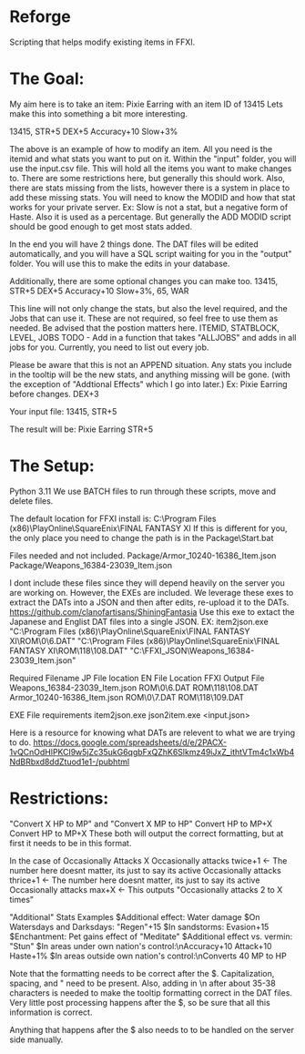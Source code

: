 # Reforge
Scripting that helps modify existing items in FFXI.

The Goal:
========================================================
My aim here is to take an item:
Pixie Earring with an item ID of 13415
Lets make this into something a bit more interesting.

13415, STR+5 DEX+5 Accuracy+10 Slow+3%

The above is an example of how to modify an item. All you need is the itemid and what stats you want to put on it.
Within the "input" folder, you will use the input.csv file. This will hold all the items you want to make changes to. 
There are some restrictions here, but generally this should work. Also, there are stats missing from the lists, however there is a 
system in place to add these missing stats. You will need to know the MODID and how that stat works for your private server.
Ex:
Slow is not a stat, but a negative form of Haste. Also it is used as a percentage. 
But generally the ADD MODID script should be good enough to get most stats added.

In the end you will have 2 things done. The DAT files will be edited automatically, and you will have a SQL script waiting for you
in the "output" folder. You will use this to make the edits in your database. 

Additionally, there are some optional changes you can make too. 
13415, STR+5 DEX+5 Accuracy+10 Slow+3%, 65, WAR

This line will not only change the stats, but also the level required, and the Jobs that can use it.
These are not required, so feel free to use them as needed. 
Be advised that the postion matters here. 
ITEMID, STATBLOCK, LEVEL, JOBS
TODO - Add in a function that takes "ALLJOBS" and adds in all jobs for you. Currently, you need to list out every job. 

Please be aware that this is not an APPEND situation. Any stats you include in the tooltip will be the new stats, and anything missing will be gone. 
(with the exception of "Addtional Effects" which I go into later.)
Ex:
Pixie Earring before changes.
DEX+3

Your input file:
13415, STR+5

The result will be:
Pixie Earring
STR+5

The Setup:
========================================================
Python 3.11
We use BATCH files to run through these scripts, move and delete files. 

The default location for FFXI install is:
C:\Program Files (x86)\PlayOnline\SquareEnix\FINAL FANTASY XI
If this is different for you, the only place you need to change the path is in the Package\Start.bat

Files needed and not included. 
Package/Armor_10240-16386_Item.json
Package/Weapons_16384-23039_Item.json

I dont include these files since they will depend heavily on the server you are working on. However, the EXEs are included.
We leverage these exes to extract the DATs into a JSON and then after edits, re-upload it to the DATs.
https://github.com/clanofartisans/ShiningFantasia
Use this exe to extact the Japanese and Englist DAT files into a single JSON.
EX:
item2json.exe "C:\Program Files (x86)\PlayOnline\SquareEnix\FINAL FANTASY XI\ROM\0\6.DAT" "C:\Program Files (x86)\PlayOnline\SquareEnix\FINAL FANTASY XI\ROM\118\108.DAT" "C:\FFXI_JSON\Weapons_16384-23039_Item.json"

Required Filename               JP File location  EN File Location  FFXI Output File
Weapons_16384-23039_Item.json   ROM\0\6.DAT       ROM\118\108.DAT
Armor_10240-16386_Item.json     ROM\0\7.DAT       ROM\118\109.DAT

EXE File requirements
item2json.exe <japanese item dat> <english item dat> <output json>
json2item.exe <input.json> <japanese item dat> <english item dat>

Here is a resource for knowing what DATs are relevent to what we are trying to do. 
https://docs.google.com/spreadsheets/d/e/2PACX-1vQCnOdHlPKCl9w5jZc35ukG6qgbFxQZhK6Slkmz49iJxZ_ithtVTm4c1xWb4NdBRbxd8ddZtuod1e1-/pubhtml

Restrictions:
========================================================
"Convert X HP to MP" and "Convert X MP to HP"
Convert HP to MP+X
Convert HP to MP+X
These both will output the correct formatting, but at first it needs to be in this format. 

In the case of Occasionally Attacks X
Occasionally attacks twice+1 <- The number here doesnt matter, its just to say its active
Occasionally attacks thrice+1 <- The number here doesnt matter, its just to say its active
Occasionally attacks max+X <- This outputs "Occasionally attacks 2 to X times"

"Additional" Stats
Examples
$Additional effect:  Water damage
$On Watersdays and Darksdays:  "Regen"+15
$In sandstorms:  Evasion+15
$Enchantment:  Pet gains effect of "Meditate"
$Additional effect vs. vermin:  "Stun"
$In areas under own nation's control:\\nAccuracy+10 Attack+10 Haste+1%
$In areas outside own nation's control:\\nConverts 40 MP to HP

Note that the formatting needs to be correct after the $. Capitalization, spacing, and " need to be present. 
Also, adding in \\n after about 35-38 characters is needed to make the tooltip formatting correct in the DAT files. 
Very little post processing happens after the $, so be sure that all this information is correct.

Anything that happens after the $ also needs to to be handled on the server side manually.

